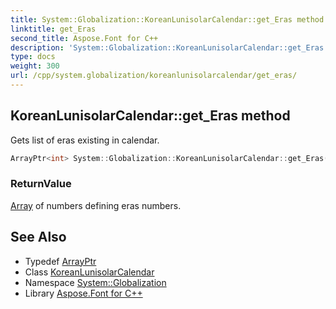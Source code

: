 ```yaml
---
title: System::Globalization::KoreanLunisolarCalendar::get_Eras method
linktitle: get_Eras
second_title: Aspose.Font for C++
description: 'System::Globalization::KoreanLunisolarCalendar::get_Eras method. Gets list of eras existing in calendar in C++.'
type: docs
weight: 300
url: /cpp/system.globalization/koreanlunisolarcalendar/get_eras/
---
```

## KoreanLunisolarCalendar::get_Eras method


Gets list of eras existing in calendar.

```cpp
ArrayPtr<int> System::Globalization::KoreanLunisolarCalendar::get_Eras() const override
```


### ReturnValue

[Array](../../../system/array/) of numbers defining eras numbers.

## See Also

* Typedef [ArrayPtr](../../../system/arrayptr/)
* Class [KoreanLunisolarCalendar](../)
* Namespace [System::Globalization](../../)
* Library [Aspose.Font for C++](../../../)
